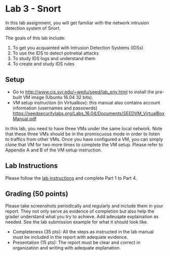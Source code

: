 # Lab 3 - Snort

In this lab assignment, you will get familiar with the network intrusion detection system of Snort. 

The goals of this lab include:
1.	To get you acquainted with Intrusion Detection Systems (IDSs)
2.	To use the IDS to detect potnetial attacks
3.	To study IDS logs and understand them
4.	To create and study IDS rules


## Setup

- Go to http://www.cis.syr.edu/~wedu/seed/lab_env.html to install the pre-built VM image (Ubuntu 16.04 32 bits).
- VM setup instruction (in Virtualbox): this manual also contains account information (usernames and passowrds) https://seedsecuritylabs.org/Labs_16.04/Documents/SEEDVM_VirtualBoxManual.pdf

In this lab, you need to have three VMs under the same local network. Note that these three VMs should be in the promiscuous mode in order to listen to traffics from other VMs. Once you have configured a VM, you can simply clone that VM for two more times to complete the VM setup. Please refer to Appendix A and B of the VM setup instruction.

## Lab Instructions  
Please follow the [lab instructions](https://github.com/xyliatgithub/EN650654-2023/blob/main/LabThree/Lab%203%20Manual.pdf) and complete Part 1 to Part 4. 

## Grading (50 points)
Please take screenshots periodically and regularly and include them in your report. They not only serve as evidence of completion but also help the grader understand what you try to achieve. Add adeuqate explaination as needed. See the lab submission example for what it should look like.
* Completeness (35 pts): All the steps as instructed in the lab manual must be included in the report with adequate evidence.
* Presentation (15 pts): The report must be clear and correct in organization and writing with adequate explanation.

